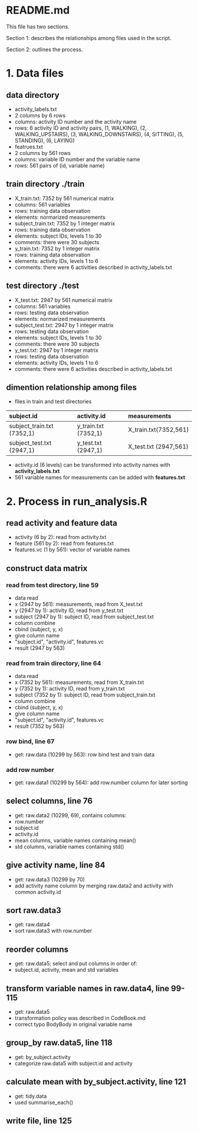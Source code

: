 README.md
=========
This file has two sections.

Section 1: describes the relationships among files used in the script.

Section 2: outlines the process.

# 1. Data files

## data directory

* activity_labels.txt
 * 2 columns by 6 rows
 * columns: activity ID number and the activity name
 * rows: 6 activity ID and activity pairs, (1, WALKING), (2, WALKING_UPSTAIRS), 
(3, WALKING_DOWNSTAIRS), (4, SITTING), (5, STANDING), (6, LAYING)
* featrues.txt
 * 2 columns by 561 rows
 * columns: variable ID number and the variable name
 * rows: 561 pairs of (id, variable name)

## train directory ./train

* X_train.txt: 7352 by 561 numerical matrix
 * columns: 561 variables
 * rows: training data observation
 * elements: normarized measurements
* subject_train.txt: 7352 by 1 integer matrix
 * rows: training data observation
 * elements: subject IDs, levels 1 to 30
 * comments: there were 30 subjects
* y_train.txt: 7352 by 1 integer matrix
 * rows: training data observation
 * elements: activity IDs, levels 1 to 6
 * comments: there were 6 activities described in activity_labels.txt

## test directory ./test 

* X_test.txt: 2947 by 561 numerical matrix
 * columns: 561 variables
 * rows: testing data observation
 * elements: normarized measurements
* subject_test.txt: 2947 by 1 integer matrix
 * rows: testing data observation
 * elements: subject IDs, levels 1 to 30
 * comments: there were 30 subjects
* y_test.txt: 2947 by 1 integer matrix
 * rows: testing data observation
 * elements: activity IDs, levels 1 to 6
 * comments: there were 6 activities described in activity_labels.txt

## dimention relationship among files
- files in train and test directories

|subject.id                |activity.id         |measurements         |
|:-------------------------|:-------------------|:--------------------|
|subject_train.txt (7352,1)|y_train.txt (7352,1)|X_train.txt(7352,561)|
|subject_test.txt (2947,1) |y_test.txt (2947,1) |X_test.txt (2947,561)|

- activity.id (6 levels) can be transformed into activity names with **activity_labels.txt**
- 561 variable names for measurements can be added with **features.txt**

# 2. Process in run_analysis.R

## read activity and feature data

+ activity (6 by 2): read from activity.txt
+ feature (561 by 2):  read from features.txt
+ features.vc (1 by 561): vector of variable names

## construct data matrix

### read from test directory, line 59
+ data read
 + x (2947 by 561): measurements, read from X_test.txt
 + y (2947 by 1): activity ID, read from y_test.txt
 + subject (2947 by 1): subject ID, read from subject_test.txt
+ column combine 
 + cbind (subject, y, x)
+ give column name
 + "subject.id", "activity.id", features.vc
+ result (2947 by 563)

### read from train directory, line 64
+ data read
 + x (7352 by 561): measurements, read from X_train.txt
 + y (7352 by 1): activity ID, read from y_train.txt
 + subject (7352 by 1): subject ID, read from subject_train.txt
+ column combine 
 + cbind (subject, y, x)
+ give column name
 + "subject.id", "activity.id", features.vc
+ result (7352 by 563)

### row bind, line 67
+ get: raw.data (10299 by 563): row bind test and train data

### add row number
+ get: raw.data1 (10299 by 564): add row.number column for later sorting

## select columns, line 76
+ get: raw.data2 (10299, 69), contains columns:
 + row.number
 + subject.id
 + activity.id
 + mean columns, variable names containing mean()
 + std columns, variable names containing std()

## give activity name, line 84
+ get: raw.data3 (10299 by 70)
 + add activity name column by merging raw.data2 and activity with common activity.id

## sort raw.data3
+ get: raw.data4
 + sort raw.data3 with row.number

## reorder columns
+ get: raw.data5: select and put columns in order of:
 + subject.id, activity, mean and std variables

## transform variable names in raw.data4, line 99-115
+ get: raw.data5
+ transformation policy was described in CodeBook.md
+ correct typo BodyBody in original variable name

## group_by raw.data5, line 118
- get: by_subject.activity
- categorize raw.data5 with subject.id and activity

## calculate mean with by_subject.activity, line 121
- get: tidy.data
- used summarise_each()

## write file, line 125